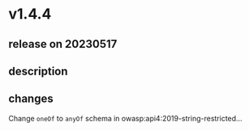# v1.4.4

## release on 20230517
## description
## changes
Change <code>oneOf</code> to <code>anyOf</code> schema in owasp:api4:2019-string-restricted…

